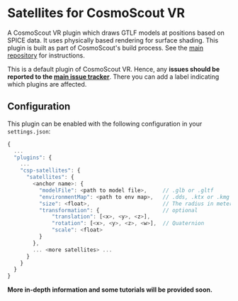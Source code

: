 # Satellites for CosmoScout VR

A CosmoScout VR plugin which draws GTLF models at positions based on SPICE data. It uses physically based rendering for surface shading. This plugin is built as part of CosmoScout's build process. See the [main repository](https://github.com/cosmoscout/cosmoscout-vr) for instructions.

This is a default plugin of CosmoScout VR. Hence, any **issues should be reported to the [main issue tracker](https://github.com/cosmoscout/cosmoscout-vr/issues)**. There you can add a label indicating which plugins are affected.

## Configuration

This plugin can be enabled with the following configuration in your `settings.json`:

```javascript
{
  ...
  "plugins": {
    ...
    "csp-satellites": {
      "satellites": {
        <anchor name>: {
          "modelFile": <path to model file>,     // .glb or .gltf
          "environmentMap": <path to env map>,   // .dds, .ktx or .kmg
          "size": <float>,                       // The radius in meters.
          "transformation": {                    // optional
              "translation": [<x>, <y>, <z>],
              "rotation": [<x>, <y>, <z>, <w>],  // Quaternion
              "scale": <float>
          }
        },
        ... <more satellites> ...
      }
    }
  }
}
```

**More in-depth information and some tutorials will be provided soon.**
